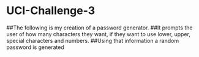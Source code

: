 # UCI-Challenge-3
##The following is my creation of a password generator.
##It prompts the user of how many characters they want, if they want to use lower, upper, special characters and numbers.
##Using that information a random password is generated
